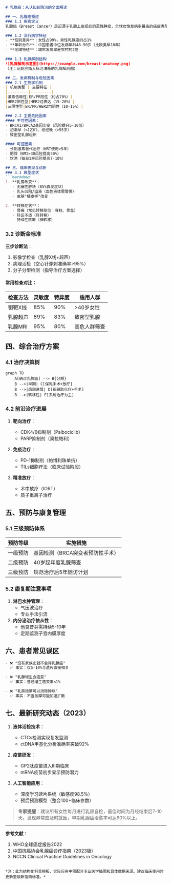 

```markdown
# 乳腺癌：从认知到防治的全面解读

## 一、乳腺癌概述
### 1.1 疾病定义
乳腺癌（Breast Cancer）是起源于乳腺上皮组织的恶性肿瘤，全球女性发病率最高的癌症类型。WHO数据显示，2020年全球新发乳腺癌病例达226万例，占所有新发癌症病例的11.7%。

### 1.2 流行病学特征
- **性别差异**：女性占99%，男性乳腺癌约占1%
- **年龄分布**：中国患者中位发病年龄48-50岁（比欧美早10年）
- **地域特征**：城市发病率是农村的2倍

### 1.3 乳腺解剖结构
![乳腺解剖示意图](https://example.com/breast-anatomy.png)  
（注：此处应插入标注清晰的乳腺解剖图）

## 二、发病机制与危险因素
### 2.1 生物学机制
| 机制类型 | 主要特征 |
|---------|---------|
|激素依赖性|ER/PR阳性（约占70%）|
|HER2阳性型|HER2过表达（15-20%）|
|三阴性型|ER/PR/HER2均阴性（10-15%）|

### 2.2 主要危险因素
#### 不可控因素：
- BRCA1/BRCA2基因突变（风险提升5-10倍）
- 初潮早（<12岁）、绝经晚（>55岁）
- 致密型乳腺组织

#### 可控因素：
- 长期激素替代治疗（HRT使用>5年）
- 肥胖（BMI>30风险提高30%）
- 饮酒（每日1杯风险提高7-10%）

## 三、临床表现与诊断
### 3.1 典型症状
```markdown
1. **乳房改变**：
   - 无痛性肿块（85%首发症状）
   - 乳头凹陷/溢液（血性液体需警惕）
   - 皮肤"橘皮样"改变

2. **转移症状**：
   - 骨痛（常见转移部位：脊柱、骨盆）
   - 肝区不适（肝转移）
   - 持续性咳嗽（肺转移）
```

### 3.2 诊断金标准
**三步诊断法**：
1. 影像学检查（乳腺X线+超声）
2. 病理活检（空心针穿刺准确率>95%）
3. 分子分型检测（指导治疗方案选择）

#### 常用检查对比：
| 检查方法 | 灵敏度 | 特异度 | 适用人群 |
|---------|--------|--------|---------|
|钼靶X线|85%|90%|>40岁女性|
|乳腺超声|89%|83%|致密型乳腺|
|乳腺MRI|95%|80%|高危人群筛查|

## 四、综合治疗方案
### 4.1 治疗决策树
```mermaid
graph TD
    A[确诊乳腺癌] --> B{分期}
    B -->|早期| C[保乳手术+放疗]
    B -->|局部进展| D[新辅助化疗+手术]
    B -->|转移性| E[系统治疗为主]
```

### 4.2 前沿治疗进展
1. **靶向治疗**：
   - CDK4/6抑制剂（Palbociclib）
   - PARP抑制剂（奥拉帕利）
   
2. **免疫治疗**：
   - PD-1抑制剂（帕博利珠单抗）
   - TILs细胞疗法（临床试验阶段）

3. **精准放疗**：
   - 术中放疗（IORT）
   - 质子重离子治疗

## 五、预防与康复管理
### 5.1 三级预防体系
| 预防等级 | 实施措施 |
|---------|---------|
|一级预防|基因检测（BRCA突变者预防性手术）|
|二级预防|40岁起年度乳腺筛查|
|三级预防|规范治疗后5年随访计划|

### 5.2 康复期注意事项
1. **淋巴水肿管理**：
   - 气压波治疗
   - 专业手法引流
2. **内分泌治疗依从性**：
   - 他莫昔芬需持续5-10年
   - 定期监测子宫内膜厚度

## 六、患者常见误区
```markdown
- ❌ "没有家族史就不会得乳腺癌"  
  ✅ 事实：仅5-10%与遗传直接相关

- ❌ "乳腺增生会癌变"  
  ✅ 事实：普通增生癌变率<1%

- ❌ "乳房按摩可以消除肿块"  
  ✅ 事实：不当按摩可能加速扩散
```

## 七、最新研究动态（2023）
1. **液体活检技术**：
   - CTCs检测实现复发监测
   - ctDNA甲基化分析准确率突破92%

2. **疫苗研发**：
   - GP2肽疫苗进入III期临床
   - mRNA疫苗初步显示预防潜力

3. **人工智能应用**：
   - 深度学习读片系统（敏感度98.5%）
   - 预后预测模型（整合100+临床参数）

> **专家提醒**：建议所有女性每月进行乳房自检，最佳时间为月经结束后7-10天。发现异常应及时就医，早期乳腺癌治愈率可达90%以上。

---

**参考文献**：
1. WHO全球癌症报告2022
2. 中国抗癌协会乳腺癌诊疗指南（2023版）
3. NCCN Clinical Practice Guidelines in Oncology
```

*注：此为结构化科普模板，实际应用中需配合专业医学插图和具体数据来源。建议临床使用时更新至最新指南标准。*